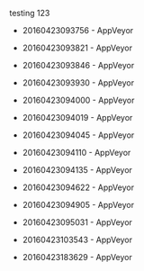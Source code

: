 testing 123

* 20160423093756 - AppVeyor
* 20160423093821 - AppVeyor
* 20160423093846 - AppVeyor
* 20160423093930 - AppVeyor
* 20160423094000 - AppVeyor
* 20160423094019 - AppVeyor
* 20160423094045 - AppVeyor
* 20160423094110 - AppVeyor
* 20160423094135 - AppVeyor
* 20160423094622 - AppVeyor
* 20160423094905 - AppVeyor

* 20160423095031 - AppVeyor
* 20160423103543 - AppVeyor
* 20160423183629 - AppVeyor